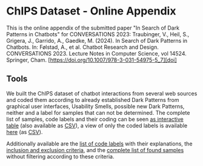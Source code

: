 # ChIPS Dataset - Online Appendix

This is the online appendix of the submitted paper "In Search of Dark Patterns in Chatbots" for CONVERSATIONS 2023:
Traubinger, V., Heil, S., Grigera, J., Garrido, A., Gaedke, M. (2024). In Search of Dark Patterns in Chatbots. In: Følstad, A., et al. Chatbot Research and Design. CONVERSATIONS 2023. Lecture Notes in Computer Science, vol 14524. Springer, Cham. [https://doi.org/10.1007/978-3-031-54975-5_7][doi]



## Tools

We built the ChIPS dataset of chatbot interactions from several web sources and coded them according to already established Dark Patterns from graphical user interfaces, Usability Smells, possible new Dark Patterns, neither and a label for samples that can not be determined. The complete list of samples, code labels and their coding can be seen [as interactive table][tablecomplete] (also available as [CSV][tablecompletecsv]), a view of only the coded labels is available [here][tablerelevant] (as [CSV][tablerelevantcsv]).

Additionally available are the [list of code labels][codelabels] with their explanations, the [inclusion and exclusion criteria][inclusionexclusion], and the [complete list of found samples][completesample] without filtering according to these criteria.


[doi]: https://doi.org/10.1007/978-3-031-54975-5_7
[tablecompletecsv]: https://github.com/vertr/ChIPS-dataset/blob/main/ChIPS-coding-table.csv
[tablecomplete]: https://vsr.informatik.tu-chemnitz.de/projects/2023/ChIPS/coding-table-complete.html
[tablerelevantcsv]: https://github.com/vertr/ChIPS-dataset/blob/main/ChIPS-relevant-labels.csv
[tablerelevant]: https://vsr.informatik.tu-chemnitz.de/projects/2023/ChIPS/coding-table-relevant.html
[codelabels]: https://github.com/vertr/ChIPS-dataset/blob/main/list-codeLabels.md
[inclusionexclusion]: https://github.com/vertr/ChIPS-dataset/blob/main/ChIPS-InclusionExclusion.md
[completesample]: https://github.com/vertr/ChIPS-dataset/blob/main/complete-sample-list.csv
